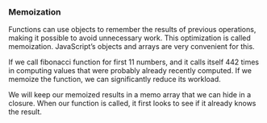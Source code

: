 ### Memoization

Functions can use objects to remember the results of previous operations, making it
possible to avoid unnecessary work. This optimization is called memoization. 
JavaScript’s objects and arrays are very convenient for this.

If we call fibonacci function for first 11 numbers, and it calls itself 442 times in computing values
that were probably already recently computed. If we memoize the function, we can
significantly reduce its workload.

We will keep our memoized results in a memo array that we can hide in a closure.
When our function is called, it first looks to see if it already knows the result.


